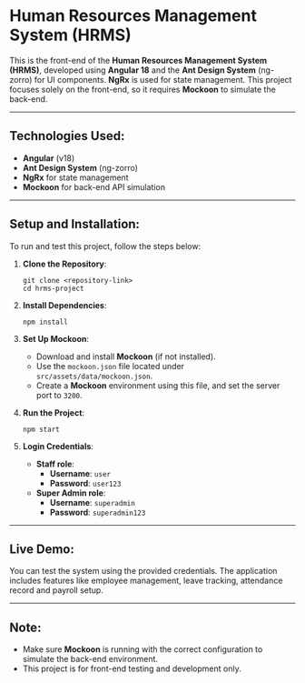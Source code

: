 
# Human Resources Management System (HRMS)

This is the front-end of the **Human Resources Management System (HRMS)**, developed using **Angular 18** and the **Ant Design System** (ng-zorro) for UI components. **NgRx** is used for state management. This project focuses solely on the front-end, so it requires **Mockoon** to simulate the back-end.

---

## Technologies Used:
- **Angular** (v18)
- **Ant Design System** (ng-zorro)
- **NgRx** for state management
- **Mockoon** for back-end API simulation

---

## Setup and Installation:

To run and test this project, follow the steps below:

1. **Clone the Repository**:
   ```
   git clone <repository-link>
   cd hrms-project
   ```

2. **Install Dependencies**:
   ```
   npm install
   ```

3. **Set Up Mockoon**:
   - Download and install **Mockoon** (if not installed).
   - Use the `mockoon.json` file located under `src/assets/data/mockoon.json`.
   - Create a **Mockoon** environment using this file, and set the server port to `3200`.

4. **Run the Project**:
   ```
   npm start
   ```

5. **Login Credentials**:
   - **Staff role**:  
     - **Username**: `user`  
     - **Password**: `user123`
   - **Super Admin role**:  
     - **Username**: `superadmin`  
     - **Password**: `superadmin123`

---

## Live Demo:

You can test the system using the provided credentials. The application includes features like employee management, leave tracking, attendance record and payroll setup.

---

## Note:

- Make sure **Mockoon** is running with the correct configuration to simulate the back-end environment.
- This project is for front-end testing and development only.
